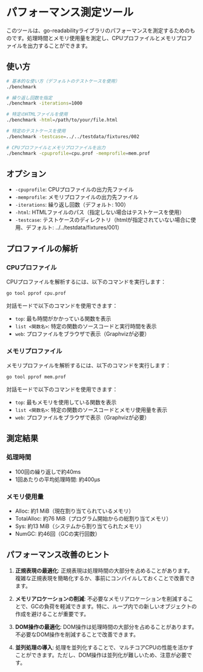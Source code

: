 # パフォーマンス測定ツール

このツールは、go-readabilityライブラリのパフォーマンスを測定するためのものです。処理時間とメモリ使用量を測定し、CPUプロファイルとメモリプロファイルを出力することができます。

## 使い方

```bash
# 基本的な使い方（デフォルトのテストケースを使用）
./benchmark

# 繰り返し回数を指定
./benchmark -iterations=1000

# 特定のHTMLファイルを使用
./benchmark -html=/path/to/your/file.html

# 特定のテストケースを使用
./benchmark -testcase=../../testdata/fixtures/002

# CPUプロファイルとメモリプロファイルを出力
./benchmark -cpuprofile=cpu.prof -memprofile=mem.prof
```

## オプション

- `-cpuprofile`: CPUプロファイルの出力先ファイル
- `-memprofile`: メモリプロファイルの出力先ファイル
- `-iterations`: 繰り返し回数（デフォルト: 100）
- `-html`: HTMLファイルのパス（指定しない場合はテストケースを使用）
- `-testcase`: テストケースのディレクトリ（htmlが指定されていない場合に使用、デフォルト: ../../testdata/fixtures/001）

## プロファイルの解析

### CPUプロファイル

CPUプロファイルを解析するには、以下のコマンドを実行します：

```bash
go tool pprof cpu.prof
```

対話モードで以下のコマンドを使用できます：

- `top`: 最も時間がかかっている関数を表示
- `list <関数名>`: 特定の関数のソースコードと実行時間を表示
- `web`: プロファイルをブラウザで表示（Graphvizが必要）

### メモリプロファイル

メモリプロファイルを解析するには、以下のコマンドを実行します：

```bash
go tool pprof mem.prof
```

対話モードで以下のコマンドを使用できます：

- `top`: 最もメモリを使用している関数を表示
- `list <関数名>`: 特定の関数のソースコードとメモリ使用量を表示
- `web`: プロファイルをブラウザで表示（Graphvizが必要）

## 測定結果

### 処理時間

- 100回の繰り返しで約40ms
- 1回あたりの平均処理時間: 約400µs

### メモリ使用量

- Alloc: 約1 MiB（現在割り当てられているメモリ）
- TotalAlloc: 約76 MiB（プログラム開始からの総割り当てメモリ）
- Sys: 約13 MiB（システムから割り当てられたメモリ）
- NumGC: 約46回（GCの実行回数）

## パフォーマンス改善のヒント

1. **正規表現の最適化**: 正規表現は処理時間の大部分を占めることがあります。複雑な正規表現を簡略化するか、事前にコンパイルしておくことで改善できます。

2. **メモリアロケーションの削減**: 不必要なメモリアロケーションを削減することで、GCの負荷を軽減できます。特に、ループ内での新しいオブジェクトの作成を避けることが重要です。

3. **DOM操作の最適化**: DOM操作は処理時間の大部分を占めることがあります。不必要なDOM操作を削減することで改善できます。

4. **並列処理の導入**: 処理を並列化することで、マルチコアCPUの性能を活かすことができます。ただし、DOM操作は並列化が難しいため、注意が必要です。
